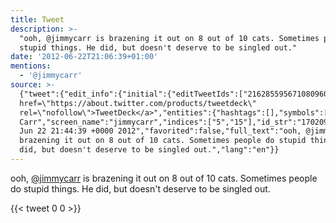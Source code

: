 ```yaml
---
title: Tweet
description: >-
  "ooh, @jimmycarr is brazening it out on 8 out of 10 cats. Sometimes people do
  stupid things. He did, but doesn't deserve to be singled out."
date: '2012-06-22T21:06:39+01:00'
mentions:
  - '@jimmycarr'
source: >-
  {"tweet":{"edit_info":{"initial":{"editTweetIds":["216285595671080960"],"editableUntil":"2012-06-22T22:44:39.057Z","editsRemaining":"5","isEditEligible":true}},"retweeted":false,"source":"<a
  href=\"https://about.twitter.com/products/tweetdeck\"
  rel=\"nofollow\">TweetDeck</a>","entities":{"hashtags":[],"symbols":[],"user_mentions":[{"name":"Jimmy
  Carr","screen_name":"jimmycarr","indices":["5","15"],"id_str":"17020962","id":"17020962"}],"urls":[]},"display_text_range":["0","138"],"favorite_count":"0","id_str":"216285595671080960","truncated":false,"retweet_count":"0","id":"216285595671080960","created_at":"Fri
  Jun 22 21:44:39 +0000 2012","favorited":false,"full_text":"ooh, @jimmycarr is
  brazening it out on 8 out of 10 cats. Sometimes people do stupid things. He
  did, but doesn't deserve to be singled out.","lang":"en"}}
---
```

ooh, [@jimmycarr](https://twitter.com/@jimmycarr) is brazening it out on 8 out of 10 cats. Sometimes people do stupid things. He did, but doesn't deserve to be singled out.
    
{{< tweet 0 0 >}}
    
